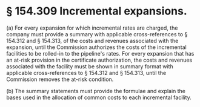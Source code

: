 # § 154.309   Incremental expansions.

(a) For every expansion for which incremental rates are charged, the company must provide a summary with applicable cross-references to § 154.312 and § 154.313, of the costs and revenues associated with the expansion, until the Commission authorizes the costs of the incremental facilities to be rolled-in to the pipeline's rates. For every expansion that has an at-risk provision in the certificate authorization, the costs and revenues associated with the facility must be shown in summary format with applicable cross-references to § 154.312 and § 154.313, until the Commission removes the at-risk condition. 


(b) The summary statements must provide the formulae and explain the bases used in the allocation of common costs to each incremental facility. 





